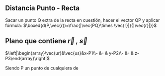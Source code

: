 
## Distancia Punto - Recta

Sacar un punto Q extra de la recta en cuestión, hacer el vector QP y aplicar fórmula: $\boxed{d(P,\vec{r})=\frac{|\vec{PQ}\times \vec{r}|}{|\vec{r}|}}$

## Plano que contiene $\vec{r}\, ,\; \vec{s}$

$\left|\begin{array}\vec{ur}&\vec{us}&x-P1\\- &- & y-P2\\- &- & z-P3\end{array}\right|$

Siendo P un punto de cualquiera de 